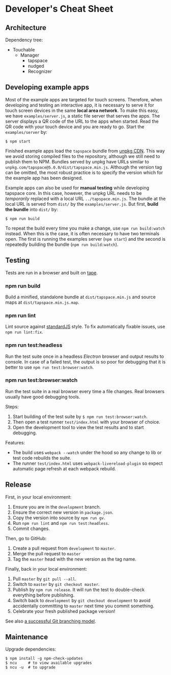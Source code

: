 # Developer's Cheat Sheet

## Architecture

Dependency tree:

- Touchable
  - Manager
    - tapspace
    - nudged
    - Recognizer


## Developing example apps

Most of the example apps are targeted for touch screens. Therefore, when developing and testing an interactive app, it is necessary to serve it for touch screen devices in the same **local area network**. To make this easy, we have `examples/server.js`, a static file server that serves the apps. The server displays a QR code of the URL to the apps when started. Read the QR code with your touch device and you are ready to go. Start the `examples/server` by:

    $ npm start

Finished example apps load the `tapspace` bundle from [unpkg CDN](https://unpkg.com/). This way we avoid storing compiled files to the repository, although we still need to publish them to NPM. Bundles served by unpkg have URLs similar to `unpkg.com/tapspace@5.0.0/dist/tapspace.min.js`. Although the version tag can be omitted, the most robust practice is to specify the version which for the example app has been designed.

Example apps can also be used for **manual testing** while developing tapspace core. In this case, however, the unpkg URL needs to be *temporarily* replaced with a local URL `../tapspace.min.js`. The bundle at the local URL is served from `dist/` by the `examples/server.js`. But first, **build the bundle** into `dist/` by:

    $ npm run build

To repeat the build every time you make a change, use `npm run build:watch` instead. When this is the case, it is often necessary to have two terminals open. The first is running the examples server (`npm start`) and the second is repeatedly building the bundle (`npm run build:watch`).


## Testing

Tests are run in a browser and built on [tape](https://github.com/substack/tape).

### npm run build

Build a minified, standalone bundle at `dist/tapspace.min.js` and source maps at `dist/tapspace.min.js.map`.

### npm run lint

Lint source against [standardJS](https://standardjs.com/) style. To fix automatically fixable issues, use `npm run lint:fix`.

### npm run test:headless

Run the test suite once in a headless *Electron* browser and output results to console. In case of a failed test, the output is so poor for debugging that it is better to use `npm run test:browser:watch`.

### npm run test:browser:watch

Run the test suite in a real browser every time a file changes. Real browsers usually have good debugging tools.

Steps:

1. Start building of the test suite by `$ npm run test:browser:watch`.
1. Then open a test runner `test/index.html` with your browser of choice.
1. Open the development tool to view the test results and to start debugging.

Features:

- The build uses `webpack --watch` under the hood so any change to lib or test code rebuilds the suite.
- The runner `test/index.html` uses `webpack-livereload-plugin` so expect automatic page refresh at each webpack rebuild.


## Release

First, in your local environment:

1. Ensure you are in the `development` branch.
1. Ensure the correct new version in `package.json`.
1. Copy the version into source by `npm run gv`.
1. Run `npm run lint` and `npm run test:headless`.
1. Commit changes.

Then, go to GitHub:

1. Create a pull request from `development` to `master`.
1. Merge the pull request to `master`
1. Tag the `master` head with the new version as the tag name.

Finally, back in your local environment:

1. Pull `master` by `git pull --all`.
1. Switch to `master` by `git checkout master`.
1. Publish by `npm run release`. It will run the test to double-check everything before publishing.
1. Switch back to `development` by `git checkout development` to avoid accidentally committing to `master` next time you commit something.
1. Celebrate your fresh published package version!

See also [a successful Git branching model](http://nvie.com/posts/a-successful-git-branching-model/).


## Maintenance

Upgrade dependencies:

    $ npm install -g npm-check-updates
    $ ncu     # to view available upgrades
    $ ncu -u  # to upgrade
